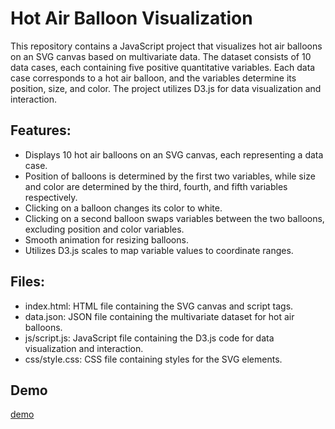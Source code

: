 # Hot Air Balloon Visualization
This repository contains a JavaScript project that visualizes hot air balloons on an SVG canvas based on multivariate data. The dataset consists of 10 data cases, each containing five positive quantitative variables. Each data case corresponds to a hot air balloon, and the variables determine its position, size, and color. The project utilizes D3.js for data visualization and interaction.

## Features:
- Displays 10 hot air balloons on an SVG canvas, each representing a data case.
- Position of balloons is determined by the first two variables, while size and color are determined by the third, fourth, and fifth variables respectively.
- Clicking on a balloon changes its color to white.
- Clicking on a second balloon swaps variables between the two balloons, excluding position and color variables.
- Smooth animation for resizing balloons.
- Utilizes D3.js scales to map variable values to coordinate ranges.

## Files:
- index.html: HTML file containing the SVG canvas and script tags.
- data.json: JSON file containing the multivariate dataset for hot air balloons.
- js/script.js: JavaScript file containing the D3.js code for data visualization and interaction.
- css/style.css: CSS file containing styles for the SVG elements.

## Demo
[demo](https://ic-99.github.io/information-visualization/)
